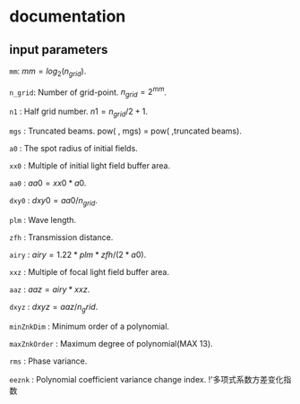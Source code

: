 # documentation
## input parameters
`mm`:   $mm = log_{2}(n_{grid})$.

`n_grid`: Number of grid-point. $n_{grid}= 2^{mm}$.

`n1` : Half grid number. ${n1} = {n_{grid}} / 2 + 1$.

`mgs` :  Truncated beams. pow( , mgs) = pow( ,truncated beams). 

`a0` : The spot radius of initial fields.

`xx0` : Multiple of initial light field buffer area. 

`aa0` : $aa0 = xx0 * a0$.

`dxy0` : $dxy0 = aa0 / n_{grid}$.

`plm` : Wave length.

`zfh` : Transmission distance.

`airy` : $airy = 1.22 * plm * zfh / (2 * a0)$.

`xxz` : Multiple of focal light field buffer area.

`aaz` : $aaz = airy * xxz$.
        

`dxyz` : $dxyz = aaz / n_grid$.

`minZnkDim` : Minimum order of a polynomial.

`maxZnkOrder` : Maximum degree of polynomial(MAX 13).

`rms` : Phase variance.

`eeznk` : Polynomial coefficient variance change index. !'多项式系数方差变化指数




    



